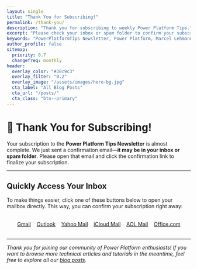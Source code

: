 ```yaml
---
layout: single
title: "Thank You for Subscribing!"
permalink: /thank-you/
description: "Thank you for subscribing to weekly Power Platform Tips."
excerpt: "Please check your inbox or spam folder to confirm your subscription and get started."
keywords: "PowerPlatformTips Newsletter, Power Platform, Marcel Lehmann, MVP, ThePowerAddicts"
author_profile: false
sitemap:
  priority: 0.7
  changefreq: monthly
header:
  overlay_color: "#38c9c3"
  overlay_filter: "0.2"
  overlay_image: "/assets/images/hero-bg.jpg"
  cta_label: "All Blog Posts"
  cta_url: "/posts/"
  cta_class: "btn--primary"
---
```


# 🎉 Thank You for Subscribing!

Your subscription to the **Power Platform Tips Newsletter** is almost complete. We just sent a confirmation email—**it may be in your inbox or spam folder**. Please open that email and click the confirmation link to finalize your subscription.  

---

## Quickly Access Your Inbox

To make things easier, click one of these buttons below to open your mailbox directly. This way, you can confirm your subscription right away:

<div style="display: flex; gap: 1rem; flex-wrap: wrap; justify-content: center; margin: 2rem 0;">
  <a href="https://mail.google.com/" target="_blank" class="btn--primary">Gmail</a>
  <a href="https://outlook.live.com/" target="_blank" class="btn--primary">Outlook</a>
  <a href="https://mail.yahoo.com/" target="_blank" class="btn--primary">Yahoo Mail</a>
  <a href="https://www.icloud.com/mail" target="_blank" class="btn--primary">iCloud Mail</a>
  <a href="https://mail.aol.com/" target="_blank" class="btn--primary">AOL Mail</a>
  <a href="https://www.office.com/" target="_blank" class="btn--primary">Office.com</a>
</div>

---

*Thank you for joining our community of Power Platform enthusiasts! If you want to browse more technical articles and tutorials in the meantime, feel free to explore all our [blog posts](/posts/).*
